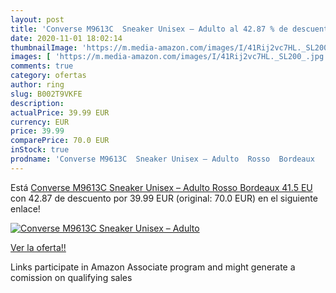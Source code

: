 ```yaml
---
layout: post
title: 'Converse M9613C  Sneaker Unisex – Adulto al 42.87 % de descuento'
date: 2020-11-01 18:02:14
thumbnailImage: 'https://m.media-amazon.com/images/I/41Rij2vc7HL._SL200_.jpg'
images: [ 'https://m.media-amazon.com/images/I/41Rij2vc7HL._SL200_.jpg' ]
comments: true
category: ofertas
author: ring
slug: B002T9VKFE
description:
actualPrice: 39.99 EUR
currency: EUR
price: 39.99
comparePrice: 70.0 EUR
inStock: true
prodname: 'Converse M9613C  Sneaker Unisex – Adulto  Rosso  Bordeaux   41.5 EU'
---
```


Está [Converse M9613C  Sneaker Unisex – Adulto  Rosso  Bordeaux   41.5 EU](https://www.amazon.it/dp/B002T9VKFE/?tag=tolees00-21) con 42.87 de descuento por 39.99 EUR (original: 70.0 EUR) en el siguiente enlace!

[![Converse M9613C  Sneaker Unisex – Adulto](https://m.media-amazon.com/images/I/41Rij2vc7HL._SL200_.jpg)](https://www.amazon.it/dp/B002T9VKFE/?tag=tolees00-21)

[Ver la oferta!!](https://www.amazon.it/dp/B002T9VKFE/?tag=tolees00-21)

Links participate in Amazon Associate program and might generate a comission on qualifying sales


